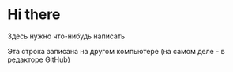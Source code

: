 # Hi there

Здесь нужно что-нибудь написать

Эта строка записана на другом компьютере (на самом деле - в редакторе GitHub)
